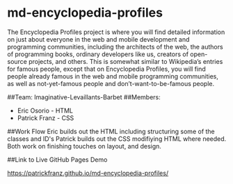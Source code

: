# md-encyclopedia-profiles
The Encyclopedia Profiles project is where you will find detailed information on just about everyone in the web and mobile development and programming communities, including the architects of the web, the authors of programming books, ordinary developers like us, creators of open-source projects, and others. This is somewhat similar to Wikipedia’s entries for famous people, except that on Encyclopedia Profiles, you will find people already famous in the web and mobile programming communities, as well as not-yet-famous people and don’t-want-to-be-famous people.

##Team: Imaginative-Levaillants-Barbet
##Members:
- Eric Osorio  - HTML
- Patrick Franz - CSS


##Work Flow
Eric builds out the HTML including structuring some of the classes and ID's
Patrick builds out the CSS modifiying HTML where needed.
Both work on finishing touches on layout, and design.

##Link to Live GitHub Pages Demo

https://patrickfranz.github.io/md-encyclopedia-profiles/





